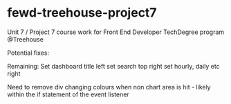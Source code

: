 # fewd-treehouse-project7
Unit 7 / Project 7 course work for Front End Developer TechDegree program @Treehouse

Potential fixes:

Remaining:
Set dashboard title left
set search top right
set hourly, daily etc right

Need to remove div changing colours when non chart area is hit - likely within the if statement of the event listener
